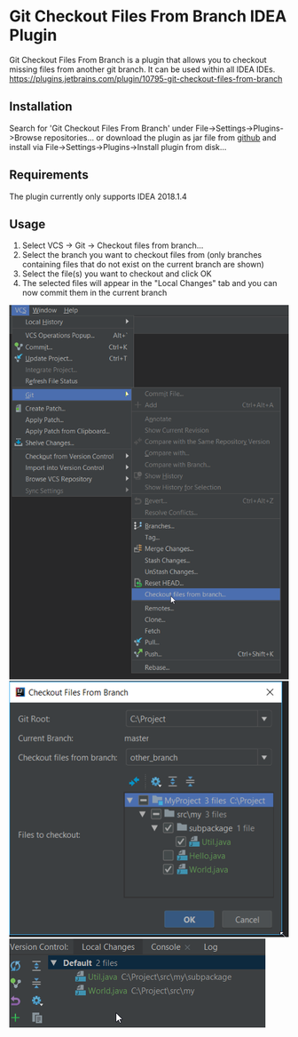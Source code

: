 Git Checkout Files From Branch IDEA Plugin
==========================================

Git Checkout Files From Branch is a plugin that allows you to checkout missing files from another git branch. 
It can be used within all IDEA IDEs. https://plugins.jetbrains.com/plugin/10795-git-checkout-files-from-branch

Installation
-------------

Search for 'Git Checkout Files From Branch' under File->Settings->Plugins->Browse repositories... or 
download the plugin as jar file from [github][1] and install via File->Settings->Plugins->Install plugin from disk...

Requirements
------------

The plugin currently only supports IDEA 2018.1.4

Usage
--------

1) Select VCS -> Git -> Checkout files from branch...
2) Select the branch you want to checkout files from (only branches containing files that do not exist on the current branch are shown)
3) Select the file(s) you want to checkout and click OK
4) The selected files will appear in the "Local Changes" tab and you can now commit them in the current branch 

![inject->provide](img/menu.png)
![inject->provide](img/dialog.png)
![inject->provide](img/local_changes.png)


[1]: https://github.com/ambarth/git-checkout-files-from-branch/blob/master/releases/git-checkout-files-from-branch-0.1.0-beta1.jar
[2]: https://plugins.jetbrains.com/plugin/10795-git-checkout-files-from-branch